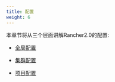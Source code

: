 ```yaml
---
title: 配置
weight: 6
---
```


本章节将从三个层面讲解Rancher2.0的配置:

- [全局配置](./global)

- [集群配置](./clusters)

- [项目配置](./projects)